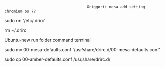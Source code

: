                                          Griggorii mesa add setting chromium os 77

sudo rm '/etc/.drirc'

rm ~/.drirc

Ubuntu-new run folder command terminal

sudo mv 00-mesa-defaults.conf '/usr/share/drirc.d/00-mesa-defaults.conf'

sudo cp 00-amber-defaults.conf /usr/share/drirc.d/